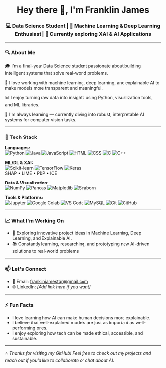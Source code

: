 <h1 align="center">Hey there 👋, I'm Franklin James</h1>
<h3 align="center">💻 Data Science Student | 🤖 Machine Learning & Deep Learning Enthusiast | 🌱 Currently exploring XAI & AI Applications</h3>

---

### 🔍 About Me

🎓 I'm a final-year Data Science student passionate about building intelligent systems that solve real-world problems.

🚀 I love working with machine learning, deep learning, and explainable AI to make models more transparent and meaningful.

📊 I enjoy turning raw data into insights using Python, visualization tools, and ML libraries.

🌱 I'm always learning — currently diving into robust, interpretable AI systems for computer vision tasks.

---

### 🧰 Tech Stack

**Languages:**  
![Python](https://img.shields.io/badge/Python-3776AB?style=flat&logo=python&logoColor=white)
![Java](https://img.shields.io/badge/Java-007396?style=flat&logo=java&logoColor=white)
![JavaScript](https://img.shields.io/badge/JavaScript-F7DF1E?style=flat&logo=javascript&logoColor=black)
![HTML](https://img.shields.io/badge/HTML5-E34F26?style=flat&logo=html5&logoColor=white)
![CSS](https://img.shields.io/badge/CSS3-1572B6?style=flat&logo=css3&logoColor=white)
![C](https://img.shields.io/badge/C-00599C?style=flat&logo=c&logoColor=white)
![C++](https://img.shields.io/badge/C++-00599C?style=flat&logo=cplusplus&logoColor=white)

**ML/DL & XAI:**  
![Scikit-learn](https://img.shields.io/badge/Scikit--Learn-F7931E?style=flat&logo=scikit-learn&logoColor=white)
![TensorFlow](https://img.shields.io/badge/TensorFlow-FF6F00?style=flat&logo=tensorflow&logoColor=white)
![Keras](https://img.shields.io/badge/Keras-D00000?style=flat&logo=keras&logoColor=white)  
SHAP • LIME • PDP • ICE

**Data & Visualization:**  
![NumPy](https://img.shields.io/badge/NumPy-013243?style=flat&logo=numpy&logoColor=white)
![Pandas](https://img.shields.io/badge/Pandas-150458?style=flat&logo=pandas&logoColor=white)
![Matplotlib](https://img.shields.io/badge/Matplotlib-2061BD?style=flat)
![Seaborn](https://img.shields.io/badge/Seaborn-3776AB?style=flat)

**Tools & Platforms:**  
![Jupyter](https://img.shields.io/badge/Jupyter-F37626?style=flat&logo=jupyter&logoColor=white)
![Google Colab](https://img.shields.io/badge/Colab-F9AB00?style=flat&logo=googlecolab&logoColor=black)
![VS Code](https://img.shields.io/badge/VS--Code-007ACC?style=flat&logo=visualstudiocode&logoColor=white)
![MySQL](https://img.shields.io/badge/MySQL-4479A1?style=flat&logo=mysql&logoColor=white)
![Git](https://img.shields.io/badge/Git-F05032?style=flat&logo=git&logoColor=white)
![GitHub](https://img.shields.io/badge/GitHub-181717?style=flat&logo=github&logoColor=white)

---

### 📈 What I'm Working On

- 🧪 Exploring innovative project ideas in Machine Learning, Deep Learning, and Explainable AI.
- 📚 Constantly learning, researching, and prototyping new AI-driven solutions to real-world problems

---

### 📫 Let's Connect

- 📧 Email: [franklinjamestqr@gmail.com](mailto:franklinjamestqr@gmail.com)
- 🌐 LinkedIn: *[Add link here if you want]*

---

### ⚡ Fun Facts

- I love learning how AI can make human decisions more explainable.
- I believe that well-explained models are just as important as well-performing ones.
- I enjoy exploring how tech can be made ethical, accessible, and sustainable.

---

⭐️ *Thanks for visiting my GitHub! Feel free to check out my projects and reach out if you’d like to collaborate or chat about AI.*  
